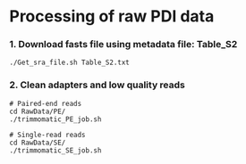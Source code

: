 # Processing of raw PDI data

### 1. Download fasts file using metadata file: Table_S2
```
./Get_sra_file.sh Table_S2.txt
```

### 2. Clean adapters and low quality reads 
```
# Paired-end reads
cd RawData/PE/
./trimmomatic_PE_job.sh

# Single-read reads
cd RawData/SE/
./trimmomatic_SE_job.sh
```

